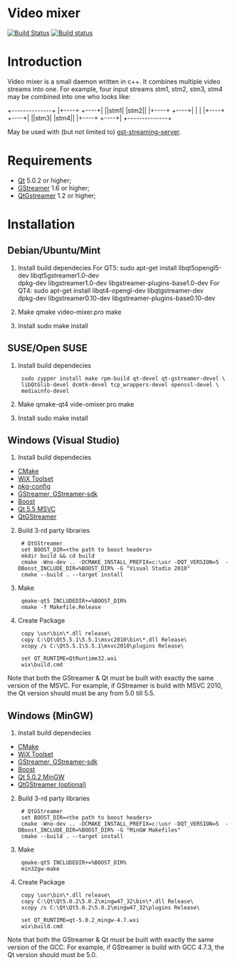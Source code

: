 Video mixer
===========

[![Build Status](https://api.travis-ci.org/Softus/video-mixer.svg?branch=master)](https://travis-ci.org/Softus/video-mixer)
[![Build status](https://ci.appveyor.com/api/projects/status/TODO?svg=true)](https://ci.appveyor.com/project/pbludov/video-mixer)

Introduction
============

Video mixer is a small daemon written in c++.
It combines multiple video streams into one. For example, four input
streams stm1, stm2, stm3, stm4 may be combined into one who looks like:

+--------------+
|+----+  +----+|
||stm1|  |stm2||
|+----+  +----+|
|              |
|+----+  +----+|
||stm3|  |stm4||
|+----+  +----+|
+--------------+

May be used with (but not limited to) [gst-streaming-server](https://gstreamer.freedesktop.org/modules/gst-streaming-server.html).

Requirements
============

* [Qt](http://qt-project.org/) 5.0.2 or higher;
* [GStreamer](http://gstreamer.freedesktop.org/) 1.6 or higher;
* [QtGstreamer](http://gstreamer.freedesktop.org/modules/qt-gstreamer.html) 1.2 or higher;

Installation
============

Debian/Ubuntu/Mint
------------------

1. Install build dependecies
    For QT5:
        sudo apt-get install libqt5opengl5-dev libqt5gstreamer1.0-dev \
        dpkg-dev libgstreamer1.0-dev libgstreamer-plugins-base1.0-dev
    For QT4:
        sudo apt-get install libqt4-opengl-dev libqtgstreamer-dev \
        dpkg-dev libgstreamer0.10-dev libgstreamer-plugins-base0.10-dev

2. Make
  qmake video-mixer.pro
  make

3. Install
  sudo make install

SUSE/Open SUSE
--------------

1. Install build dependecies

        sudo zypper install make rpm-build qt-devel qt-gstreamer-devel \
        libQtGlib-devel dcmtk-devel tcp_wrappers-devel openssl-devel \
        mediainfo-devel

2. Make
  qmake-qt4 vide-omixer.pro
  make

3. Install
  sudo make install


Windows (Visual Studio)
-----------------------

1. Install build dependecies

  * [CMake](https://cmake.org/download/)
  * [WiX Toolset](http://wixtoolset.org/releases/)
  * [pkg-config](http://ftp.gnome.org/pub/gnome/binaries/win32/dependencies/)
  * [GStreamer, GStreamer-sdk](https://gstreamer.freedesktop.org/data/pkg/windows/)
  * [Boost](https://sourceforge.net/projects/boost/files/boost/)
  * [Qt 5.5 MSVC](https://download.qt.io/archive/qt/5.5/)
  * [QtGStreamer](https://github.com/detrout/qt-gstreamer.git)

2. Build 3-rd party libraries

        # QtGStreamer
        set BOOST_DIR=<the path to boost headers>
        mkdir build && cd build
        cmake -Wno-dev .. -DCMAKE_INSTALL_PREFIX=c:\usr -DQT_VERSION=5  -DBoost_INCLUDE_DIR=%BOOST_DIR% -G "Visual Studio 2010"
        cmake --build . --target install

3. Make

        qmake-qt5 INCLUDEDIR+=%BOOST_DIR%
        nmake -f Makefile.Release

4. Create Package

        copy \usr\bin\*.dll release\
        copy C:\Qt\Qt5.5.1\5.5.1\msvc2010\bin\*.dll Release\
        xcopy /s C:\Qt5.5.1\5.5.1\msvc2010\plugins Release\

        set QT_RUNTIME=QtRuntime32.wxi
        wix\build.cmd

Note that both the GStreamer & Qt must be built with exactly the same
version of the MSVC. For example, if GStreamer is build with MSVC 2010,
the Qt version should must be any from 5.0 till 5.5.

Windows (MinGW)
---------------

1. Install build dependecies

  * [CMake](https://cmake.org/download/)
  * [WiX Toolset](http://wixtoolset.org/releases/)
  * [GStreamer, GStreamer-sdk](https://gstreamer.freedesktop.org/data/pkg/windows/)
  * [Boost](https://sourceforge.net/projects/boost/files/boost/)
  * [Qt 5.0.2 MinGW](https://download.qt.io/archive/qt/5.0/5.0.2/)
  * [QtGStreamer (optional)](https://github.com/detrout/qt-gstreamer.git)

2. Build 3-rd party libraries

        # QtGStreamer
        set BOOST_DIR=<the path to boost headers>
        cmake -Wno-dev .. -DCMAKE_INSTALL_PREFIX=c:\usr -DQT_VERSION=5  -DBoost_INCLUDE_DIR=%BOOST_DIR% -G "MinGW Makefiles"
        cmake --build . --target install

3. Make

        qmake-qt5 INCLUDEDIR+=%BOOST_DIR%
        min32gw-make

4. Create Package

        copy \usr\bin\*.dll release\
        copy C:\Qt\Qt5.0.2\5.0.2\mingw47_32\bin\*.dll Release\
        xcopy /s C:\Qt\Qt5.0.2\5.0.2\mingw47_32\plugins Release\

        set QT_RUNTIME=qt-5.0.2_mingw-4.7.wxi
        wix\build.cmd


Note that both the GStreamer & Qt must be built with exactly the same
version of the GCC. For example, if GStreamer is build with GCC 4.7.3,
the Qt version should must be 5.0.
